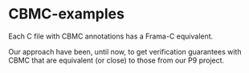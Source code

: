 # CBMC-examples
Each C file with CBMC annotations has a Frama-C equivalent. 

Our approach have been, until now, to get verification guarantees with CBMC that are equivalent (or close) to those from our P9 project.
